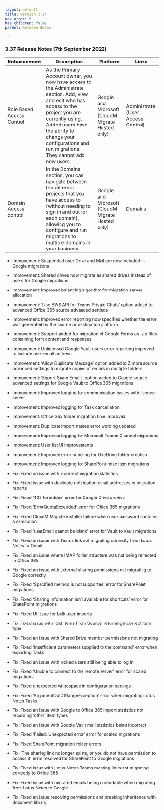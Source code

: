 ```yaml
---
layout: default
title: Version 3.37
nav_order: 5
has_children: false
parent: Release Notes

---
```


### 3.37 Release Notes (7th September 2022)

| Enhancement | Description | Platform | Links |
| --- | --- | --- | --- |
| Role Based Access Control | As the Primary Account owner, you now have access to the Administrate section. Add, view and edit who has access to the project you are currently using. Added users have the ability to change your configurations and run migrations. They cannot add new users. |  Google and Microsoft (CloudM Migrate Hosted only) | Administrate (User Access Control) |
| Domain Access control | In the Domains section, you can navigate between the different projects that you have access to (without needing to sign in and out for each domain), allowing you to configure and run migrations to multiple domains in your business. | Google and Microsoft (CloudM Migrate Hosted only) | Domains | 
 
* Improvement: Suspended user Drive and Mail are now included in Google migrations
* Improvement: Shared drives now migrate as shared drives instead of users for Google migrations
* Improvement: Improved balancing algorithm for migration server allocation
* Improvement: ‘Use EWS API for Teams Private Chats’ option added to advanced Office 365 source advanced settings
* Improvement: Improved error reporting now specifies whether the error was generated by the source or destination platform
* Improvement: Support added for migration of Google Forms as .zip files containing form content and responses
* Improvement: Unlicensed Google Vault users error reporting improved to include user email address
* Improvement: ‘Allow Duplicate Message’ option added to Zimbra source advanced settings to migrate copies of emails in multiple folders.
* Improvement: ‘Export Spam Emails’ option added to Google source advanced settings for Google Vault to Office 365 migrations
* Improvement: Improved logging for communication issues with licence server
* Improvement: Improved logging for Task cancellation
* Improvement: Office 365 folder migration time improved
* Improvement: Duplicate import names error wording updated
* Improvement: Improved logging for Microsoft Teams Channel migrations
* Improvement: User list UI improvements
* Improvement: Improved error handling for OneDrive folder creation
* Improvement: Improved logging for SharePoint misc item migrations

* Fix: Fixed an issue with incorrect migration statistics
* Fix: Fixed issue with duplicate notification email addresses in migration reports
* Fix: Fixed ‘403 forbidden’ error for Google Drive archive
* Fix: Fixed ‘ErrorQuotaExceeded’ error for Office 365 migrations
* Fix: Fixed CloudM Migrate installer failure when user password contains a semicolon
* Fix: Fixed ‘userEmail cannot be blank’ error for Vault to Vault migrations
* Fix: Fixed an issue with Teams link not migrating correctly from Lotus Notes to Gmail
* Fix: Fixed an issue where IMAP folder structure was not being reflected in Office 365
* Fix: Fixed an issue with external sharing permissions not migrating to Google correctly
* Fix: Fixed ‘Specified method is not supported’ error for SharePoint migrations
* Fix: Fixed ‘Sharing information isn’t available for shortcuts’ error for SharePoint migrations
* Fix: Fixed UI issue for bulk user imports
* Fix: Fixed issue with ‘Get Items From Source’ returning incorrect item type
* Fix: Fixed an issue with Shared Drive member permissions not migrating
* Fix: Fixed ‘Insufficient parameters supplied to the command’ error when exporting Tasks 
* Fix: Fixed an issue with locked users still being able to log in
* Fix: Fixed ‘Unable to connect to the remote server’ error for scaled migrations
* Fix: Fixed unexpected whitespace in configuration settings
* Fix: Fixed ‘ArgumentOutOfRangeException’ error when migrating Lotus Notes Tasks
* Fix: Fixed an issue with Google to Office 365 import statistics not recording ‘other’ item types
* Fix: Fixed an issue with Google Vault mail statistics being incorrect
* Fix: Fixed ‘Failed: Unexpected error’ error for scaled migrations
* Fix: Fixed SharePoint migration folder errors
* Fix: ‘The sharing link no longer exists, or you do not have permission to access it’ error resolved for SharePoint to Google migrations
* Fix: Fixed issue with Lotus Notes Teams meeting links not migrating correctly to Office 365
* Fix: Fixed issue with migrated emails being unreadable when migrating from Lotus Notes to Google 
* Fix: Fixed an issue resolving permissions and breaking inheritance with document library
